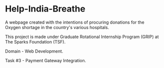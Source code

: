 # Help-India-Breathe
A webpage created with the intentions of procuring donations for the Oxygen shortage in the country's various hospitals.

This project is made under Graduate Rotational Internship Program (GRIP) at The Sparks Foundation (TSF).

Domain - Web Development.

Task #3 - Payment Gateway Integration.

